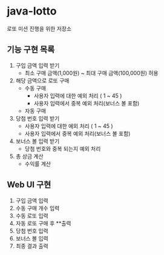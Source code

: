 # java-lotto
로또 미션 진행을 위한 저장소

## 기능 구현 목록
1. 구입 금액 입력 받기 
    * 최소 구매 금액(1,000원) ~ 최대 구매 금액(100,000원) 허용
2. 해당 금액으로 로또 구매
    * 수동 구매
        * 사용자 입력에 대한 예외 처리 ( 1 ~ 45 )
        * 사용자 입력에서 중복 예외 처리(보너스 볼 포함)
    * 자동 구매
4. 당첨 번호 입력 받기
    * 사용자 입력에 대한 예외 처리 ( 1 ~ 45 )
    * 사용자 입력에서 중복 예외 처리(보너스 볼 포함)
5. 보너스 볼 입력 받기
    * 당첨 번호와 중복 되는지 예외 처리
6. 총 상금 계산
    * 수익률 계산
    

## Web UI 구현
1. 구입 금액 입력
2. 수동 구매 개수 입력
3. 수동 로또 입력
4. 자동 로또 구매 후 **출력
5. 당첨 번호 입력
6. 보너스 볼 입력
7. 최종 결과 출력